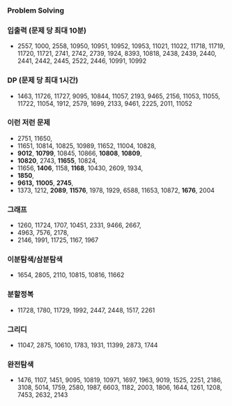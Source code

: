 ### Problem Solving


### **입출력** (문제 당 최대 10분)

- 2557, 1000, 2558, 10950, 10951, 10952, 10953, 11021, 11022, 11718, 11719, 11720, 11721, 2741, 2742, 2739, 1924, 8393, 10818, 2438, 2439, 2440, 2441, 2442, 2445, 2522, 2446, 10991, 10992
  
### **DP** (문제 당 최대 1시간)

- 1463, 11726, 11727, 9095, 10844, 11057, 2193, 9465, 2156, 11053, 11055, 11722, 11054, 1912, 2579, 1699, 2133, 9461, 2225, 2011, 11052

### 이런 저런 문제

- 2751, 11650,
- 11651, 10814, 10825, 10989, 11652, 11004, 10828,
- **9012**, **10799**, 10845, 10866, **10808**, **10809**,
- **10820**, 2743, **11655**, 10824,
- 11656, **1406**, 1158, **1168**, 10430, 2609, 1934,
- **1850**,
- **9613,** **11005**, **2745**,
- 1373, 1212, **2089**, **11576**, 1978, 1929, 6588, 11653, 10872, **1676**, 2004

### 그래프
- 1260, 11724, 1707, 10451, 2331, 9466, 2667,
- 4963, 7576, 2178,
- 2146, 1991, 11725, 1167, 1967

### 이분탐색/삼분탐색

- 1654, 2805, 2110, 10815, 10816, 11662

### 분할정복

- 11728, 1780, 11729, 1992, 2447, 2448, 1517, 2261

### 그리디

- 11047, 2875, 10610, 1783, 1931, 11399, 2873, 1744

### 완전탐색

- 1476, 1107, 1451, 9095, 10819, 10971, 1697, 1963, 9019, 1525, 2251, 2186, 3108, 5014, 1759, 2580, 1987, 6603, 1182, 2003, 1806, 1644, 1261, 1208, 7453, 2632, 2143
